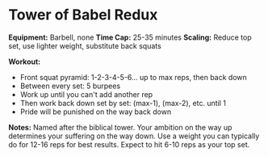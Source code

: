 # Tower of Babel Redux

**Equipment:** Barbell, none
**Time Cap:** 25-35 minutes
**Scaling:** Reduce top set, use lighter weight, substitute back squats

**Workout:**
- Front squat pyramid: 1-2-3-4-5-6... up to max reps, then back down
- Between every set: 5 burpees
- Work up until you can't add another rep
- Then work back down set by set: (max-1), (max-2), etc. until 1
- Pride will be punished on the way back down

**Notes:**
Named after the biblical tower. Your ambition on the way up determines your suffering on the way down. Use a weight you can typically do for 12-16 reps for best results. Expect to hit 6-10 reps as your top set.